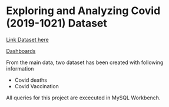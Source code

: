 # Exploring and Analyzing Covid (2019-1021) Dataset

[Link Dataset here](https://ourworldindata.org/covid-deaths)

[Dashboards](https://public.tableau.com/app/profile/nilakshi.roy)

From the main data, two dataset has been created with following information
* Covid deaths
* Covid Vaccination

All queries for this project are excecuted in MySQL Workbench.


